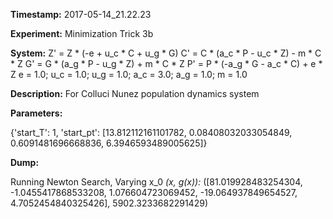 **Timestamp:** 2017-05-14_21.22.23

**Experiment:** Minimization Trick 3b

**System:**
Z' = Z * (-e + u_c * C + u_g * G) 
C' = C * (a_c * P - u_c * Z) - m * C * Z 
G' = G * (a_g * P - u_g * Z) + m * C * Z 
P' = P * (-a_g * G - a_c * C) + e * Z 
e = 1.0; u_c = 1.0; u_g = 1.0; a_c = 3.0; a_g = 1.0; m = 1.0

**Description:** For Colluci Nunez population dynamics system

**Parameters:**

{'start_T': 1, 'start_pt': [13.812112161101782, 0.08408032033054849, 0.6091481696668836, 6.3946593489005625]}

**Dump:**

Running Newton Search, Varying x_0
*(x, g(x)):*
([81.019928483254304, -1.0455417868533208, 1.076604723069452, -19.064937849654527, 4.7052454840325426], 5902.3233682291429)